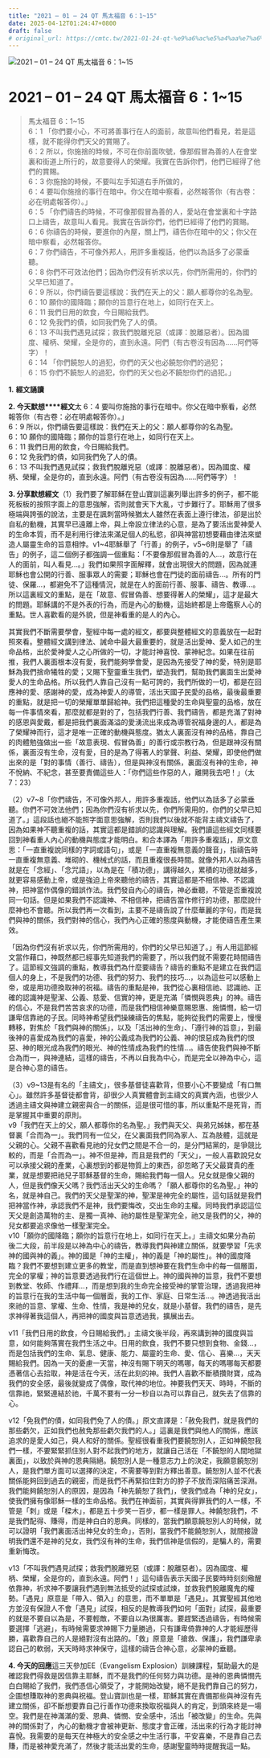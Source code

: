 ```yaml
---
title: "2021 – 01 – 24 QT 馬太福音 6：1~15"
date: 2025-04-12T01:24:47+0800
draft: false
# original_url: https://cmtc.tw/2021-01-24-qt-%e9%a6%ac%e5%a4%aa%e7%a6%8f%e9%9f%b3-6%ef%bc%9a115
---
```


![2021 – 01 – 24 QT 馬太福音 6：1~15](/images/qt.jpg   "2021 – 01 – 24 QT 馬太福音 6：1~15")

# 2021 – 01 – 24 QT 馬太福音 6：1~15

> 馬太福音 6：1~15  
> 6：1 「你們要小心，不可將善事行在人的面前，故意叫他們看見，若是這樣，就不能得你們天父的賞賜了。  
> 6：2 所以，你施捨的時候，不可在你前面吹號，像那假冒為善的人在會堂裏和街道上所行的，故意要得人的榮耀。我實在告訴你們，他們已經得了他們的賞賜。  
> 6：3 你施捨的時候，不要叫左手知道右手所做的，  
> 6：4 要叫你施捨的事行在暗中。你父在暗中察看，必然報答你（有古卷：必在明處報答你）。」  
> 6：5 「你們禱告的時候，不可像那假冒為善的人，愛站在會堂裏和十字路口上禱告，故意叫人看見。我實在告訴你們，他們已經得了他們的賞賜。  
> 6：6 你禱告的時候，要進你的內屋，關上門，禱告你在暗中的父；你父在暗中察看，必然報答你。  
> 6：7 你們禱告，不可像外邦人，用許多重複話，他們以為話多了必蒙垂聽。  
> 6：8 你們不可效法他們；因為你們沒有祈求以先，你們所需用的，你們的父早已知道了。  
> 6：9 所以，你們禱告要這樣說：我們在天上的父：願人都尊你的名為聖。  
> 6：10 願你的國降臨；願你的旨意行在地上，如同行在天上。  
> 6：11 我們日用的飲食，今日賜給我們。  
> 6：12 免我們的債，如同我們免了人的債。  
> 6：13 不叫我們遇見試探；救我們脫離兇惡（或譯：脫離惡者）。因為國度、權柄、榮耀，全是你的，直到永遠。阿們（有古卷沒有因為……阿們等字）！  
> 6：14 「你們饒恕人的過犯，你們的天父也必饒恕你們的過犯；  
> 6：15 你們不饒恕人的過犯，你們的天父也必不饒恕你們的過犯。」

**1.** **經文誦讀**

**2. 今天默想****經文**太 6：4 要叫你施捨的事行在暗中。你父在暗中察看，必然報答你（有古卷：必在明處報答你）。」  
6：9 所以，你們禱告要這樣說：我們在天上的父：願人都尊你的名為聖。  
6：10 願你的國降臨；願你的旨意行在地上，如同行在天上。  
6：11 我們日用的飲食，今日賜給我們。  
6：12 免我們的債，如同我們免了人的債。  
6：13 不叫我們遇見試探；救我們脫離兇惡（或譯：脫離惡者）。因為國度、權柄、榮耀，全是你的，直到永遠。阿們（有古卷沒有因為……阿們等字）！

**3. 分享默想經文**（1）我們要了解耶穌在登山寶訓這裏列舉出許多的例子，都不能死板板的按照字面上的意思強解，否則就會天下大亂，寸步難行了。耶穌用了很多極端與誇張的說法，主要是在諷刺當時候猶太人雖然在表面上遵行律法，卻是出於自私的動機，其實早已遠離上帝，與上帝設立律法的心意，是為了要活出愛神愛人的生命本質，而不是利用行律法來滿足個人的私慾，卻與神當初想要藉由律法來塑造人屬靈生命的旨意相悖。v1~4耶穌舉了「行善」的例子，v5~6則是舉了「禱告」的例子，這二個例子都強調一個重點：「不要像那假冒為善的人…，故意行在人的面前，叫人看見…。」我們如果照字面解釋，就會出現很大的問題，因為就連耶穌也會公開的行善、服事眾人的需要；耶穌也會在門徒的面前禱告…。所有的門徒、保羅…，都避免不了這種情況，就是在人的面前行善、服事、禱告、教導…。所以這裏經文的重點，是在「故意、假冒偽善、想要得著人的榮耀」，這才是最大的問題。耶穌講的不是外表的行為，而是內心的動機，這始終都是上帝鑑察人心的重點。世人喜歡看的是外貌，但是神看重的是人的內心。

其實我們不斷需要學會，聖經中每一處的經文，都要與整體經文的意義放在一起對照來看。整體經文講到律法、誡命中最大最重要的，就是活出愛神、愛人如己的生命品格，出於愛神愛人之心所做的一切，才能討神喜悅、蒙神紀念。如果在往前推，我們人裏面根本沒有愛，我們能夠學會愛，是因為先接受了神的愛，特別是耶穌為我們捨命犧牲的愛；又賜下聖靈重生我們，塑造我們，幫助我們裏面生出愛神愛人的生命品格。所以我們人靠自己沒有一點可誇的，我們所做的一切，都是在回應神的愛、感謝神的愛，成為神愛人的導管，活出天國子民愛的品格，最後最重要的重點，就是把一切的榮耀單單歸給神。我們把這種愛的生命與聖靈的品格，放在每一件事情來看，那麼就都是對的了，包括我們行善、我們禱告，都是充滿了對神的感恩與愛戴，都是把我們裏面滿溢的愛湧流出來成為導管祝福身邊的人，都是為了榮耀神而行，這才是唯一正確的動機與態度。猶太人裏面沒有神的品格，靠自己的肉體勉強做出一些「故意表現、假冒偽善」的善行或宗教行為，但是跟神沒有關係，裏面沒有生命，沒有愛，目的是為了得著人的掌聲、利益、榮耀，即使他們做出來的是「對的事情（善行、禱告），但是與神沒有關係，裏面沒有神的生命，神不悅納、不紀念，甚至要責備這些人：「你們這些作惡的人，離開我去吧！」（太7：23）

（2）v7~8「你們禱告，不可像外邦人，用許多重複話，他們以為話多了必蒙垂聽。你們不可效法他們；因為你們沒有祈求以先，你們所需用的，你們的父早已知道了。」這段話也絕不能照字面意思強解，否則我們以後就不能背主禱文禱告了，因為如果神不聽重複的話，其實這都是錯誤的認識與理解。我們讀這些經文同樣要回到神看重人內心的動機與態度才能明白。和合本譯為「用許多重複話」，原文意思：「一直重複說同樣的字詞或語句」，或是「一直重複無意義的聲音」，指禱告時一直重複無意義、堆砌的、機械式的話，而且重複很長時間。就像外邦人以為禱告就是在「念經」、「念咒語」，以為是在「積功德」，講得越久，累積的功德就越多，就更容易感動上帝，或是強迫上帝來聽他的禱告，其實這都是不相信神、不認識神，把神當作偶像的錯誤作法。我們發自內心的禱告，神必垂聽，不管是否重複說同一句話。但是如果我們不認識神、不相信神，把禱告當作修行的功德，那麼說什麼神也不會聽。所以我們再一次看到，主要不是禱告說了什麼華麗的字句，而是我們與神的關係，我們對神的信心，我們內心正確的態度與動機，才能使禱告產生果效。

「因為你們沒有祈求以先，你們所需用的，你們的父早已知道了。」有人用這節經文當作藉口，神既然都已經事先知道我們的需要了，所以我們就不需要花時間禱告了。這節經文強調的重點，教導我們為什麼要禱告？禱告的重點不是建立在我們這個人的身上，不是我們的功德、我們的努力、我們的技巧…，以為這些可以感動上帝，或是用功德換取神的祝福。禱告的重點是神，我們從心裏相信祂、認識祂、正確的認識神是聖潔、公義、慈愛、信實的神，更是充滿「憐憫與恩典」的神。禱告的信心，不是我們苦苦哀求的功德，而是我們相信神樂意賜恩惠、施憐憫，給一切謙卑信靠祂的子民。同時神希望我們操練禱告的焦點，能夠從我們的需要上，慢慢轉移，對焦於「我們與神的關係」，以及「活出神的生命」、「遵行神的旨意」，到最後神的喜愛成為我們的喜愛，神的公義成為我們的公義、神的恨惡成為我們的恨惡、神的眼光成為我們的眼光、神的性情成為我們的性情…。禱告使我們與神不斷合為而一，與神連結，這樣的禱告，不再以自我為中心，而是完全以神為中心，這是合神心意的禱告。

（3）v9~13是有名的「主禱文」，很多基督徒喜歡背，但要小心不要變成「有口無心」。雖然許多基督徒都會背，卻很少人真實體會到主禱文的真實內涵，也很少人透過主禱文與神建立親密與合一的關係，這是很可惜的事，所以重點不是死背，而是掌握其中重要的原則。  
v9「我們在天上的父，願人都尊你的名為聖。」我們與天父、與弟兄姊妹，都在基督裏「合而為一」。我們同有一位父，在父裏面我們同為家人、互為肢體，這就是父親的心。父親不喜歡看見祂的兒女們之間是不合一的，是分門結黨的，是爭競比較的，而是「合而為一」。神不但是神，而且是我們的「天父」，一般人喜歡說兒女可以承接父親的產業，心裏想到的都是物質上的東西，卻忽略了天父最寶貴的產業，就是想要把祂兒子耶穌基督的生命，賜給我們每一個人。兒女就是像父親的人，但是我們像天父嗎？我們活出天父的生命嗎？「願人都尊你的名為聖。」神的名，就是神自己。我們的天父是聖潔的神，聖潔是神完全的屬性，這句話就是我們把神當作神，承認我們不是神，我們要悔改，交出生命的主權。同時我們承認這位天父是創造萬物的主、是獨一真神、祂的屬性是聖潔完全，祂又是我們的父，神的兒女都要追求像他一樣聖潔完全。  
v10「願你的國降臨；願你的旨意行在地上，如同行在天上。」主禱文如果分為前後二大段，前半段是以神為中心的禱告，教導我們與神建立關係，就要學習「先求神的國與神的義」。神的國是「神的主權」，神的義是「神的屬性」。神的國度降臨？我們不要想到建立更多的教堂，而是直到想神要在我們生命中的每一個層面，完全的掌權；神的旨意要透過我們行在這個世上。神的國與神的旨意，我們不要想到教堂、牧師、作禮拜…，而是想到我的生命完全接受神的掌管治理，透過我把神的旨意行在我的生活中每一個層面，我的工作、家庭、日常生活…。神透過我活出來祂的旨意、掌權、生命、性情，我是神的兒女，就是小基督。我們的禱告，是先求神得著我這個人，再把神的國度與旨意透過我，擴展出去。

v11「我們日用的飲食，今日賜給我們。」主禱文後半段，再來講到神的國度與旨意，如何能夠落實在我們生活之中。日用的飲食，我們不要只想到食物、金錢…，而是包括我們的生命、氣息、健康、能力、屬靈的生命、愛、信心、喜樂…，天天賜給我們。因為一天的憂慮一天當，神沒有賜下明天的嗎哪，每天的嗎哪每天都要憑著信心去拾取，神是活在今天，活在此刻的神。我們人喜歡不斷積攢財寶，成為我們的安全感，最後就變成了偶像，取代神的地位。神要我們天天、時時，不斷的信靠祂，緊緊連結於祂，千萬不要有一分一秒自以為可以靠自己，就失去了信靠的心。

v12「免我們的債，如同我們免了人的債。」原文直譯是：「赦免我們，就是我們的那些虧欠，正如我們也赦免那些虧欠我們的人。」這裏是我們與他人的關係，應該追求的是愛人如己，與人和好的關係。聖經很看重我們要饒恕別人，正如神饒恕我們一樣，不要緊緊抓住別人對不起我們的地方，就讓自己活在「不饒恕的人間地獄裏面」，以致於與神的恩典隔絕。饒恕別人是一種意志力上的決定，我願意饒恕別人，是我們單方面可以選擇的決定，不需要等到對方釋出善意。饒恕別人並不代表關係能夠回到過去的親密，而是我們不再緊掐住對方的脖子不放而深陷痛苦深淵。我們能夠饒恕別人的原因，是因為「神先饒恕了我們」，使我們成為「神的兒女」，使我們擁有像耶穌一樣的生命品格。我們在神面前，其實與得罪我們的人一樣，不管是「刺」或是「樑木」，都是五十步笑一百步，都一樣是罪人。神饒恕我們，不是我們配得、賺得，而是神白白的恩典。同樣的，當我們願意饒恕別人的時候，就可以證明「我們裏面活出神兒女的生命」，否則，當我們不能饒恕別人，就間接證明我們還不是神的兒女，我們沒有神的生命，我們信神是信假的，是騙人的，需要重新悔改。

v13「不叫我們遇見試探；救我們脫離兇惡（或譯：脫離惡者）。因為國度、權柄、榮耀，全是你的，直到永遠。阿們！」這句禱告表示天國子民要時時刻刻儆醒依靠神，祈求神不要讓我們遇到無法抵受的試探或試煉，並救我們脫離魔鬼的權勢。「遇見」原意是「帶入、領入」的意思，而不單單是「遇見」。其實聖經其他地方並沒有保證人不會「遇見」試探，相反的是教導我們如何「面對」試探，最重要的就是不要自以為是，不要輕敵，不要自以為很厲害。要趕緊透過禱告，有時候需要選擇「逃避」，有時候需要求神賜下力量勝過，只有謙卑倚靠神的人才能經歷得勝，喜歡靠自己的人是絕對沒有出路的。「救」原意是「搶救、保護」，我們謙卑承認自己的軟弱，天天時時求神保守，這樣的禱告合神心意，必蒙神的垂聽。

**4. 今天的回應**這三天參加EE（Evangelism Explosion）訓練課程，幫助最大的是確認我們得救是因信靠主耶穌，而不是我們的任何努力與功德。是神的恩典憐憫先白白賜給了我們，我們憑信心領受了，才能開始改變，絕不是我們靠自己的努力，企圖想賺取神的恩典與祝福。登山寶訓也是一樣，耶穌其實在責備那些與神沒有先建立關係，卻不斷想要靠自己行善作功德來換取祝福與人的肯定，到頭來終是一場空。我們是在神滿滿的愛、恩典、憐憫、安全感中，活出「被改變」的生命。先與神的關係對了，內心的動機才會被神更新、態度才會正確，活出來的行為才能討神喜悅。我需要的是每天在神極大的安全感之中生活行事，平安喜樂，不是靠自己去賺，而是被神愛充滿了，然後才能活出愛的生命，感謝聖靈時時提醒我這一點。